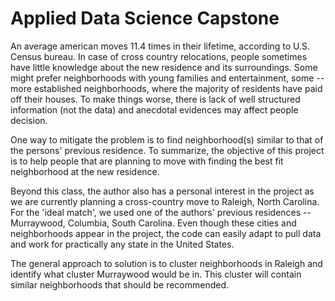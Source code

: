 # Applied Data Science Capstone

An average american moves 11.4 times in their lifetime, according to U.S. Census bureau. In case of cross country relocations, people sometimes have little knowledge about the new residence and its surroundings. Some might prefer neighborhoods with young families and entertainment, some -- more established neighborhoods, where the majority of residents have paid off their houses. To make things worse, there is lack of well structured information (not the data) and anecdotal evidences may affect people decision.

One way to mitigate the problem is to find neighborhood(s) similar to that of the persons' previous residence. To summarize, the objective of this project is to help people that are planning to move with finding the best fit neighborhood at the new residence.

Beyond this class, the author also has a personal interest in the project as we are currently planning a cross-country move to Raleigh, North Carolina. For the 'ideal match', we used one of the authors' previous residences -- Murraywood, Columbia, South Carolina. Even though these cities and neighborhoods appear in the project, the code can easily adapt to pull data and work for practically any state in the United States.

The general approach to solution is to cluster neighborhoods in Raleigh and identify what cluster Murraywood would be in. This cluster will contain similar neighborhoods that should be recommended.


